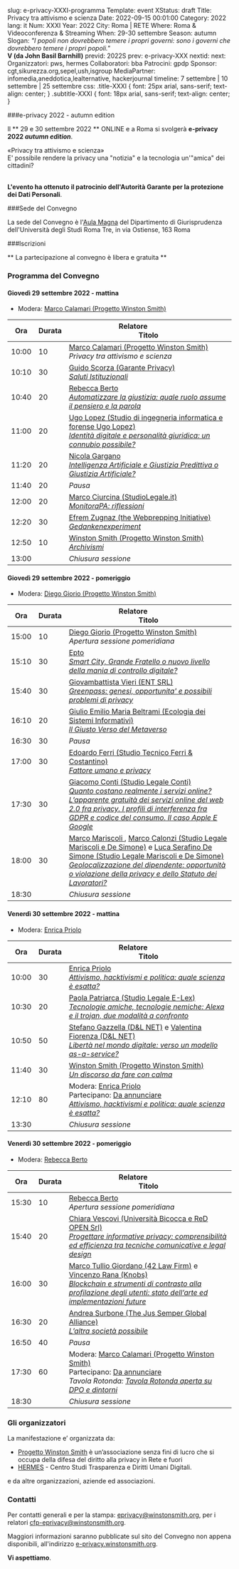 slug: e-privacy-XXXI-programma
Template: event
XStatus: draft
Title: Privacy tra attivismo e scienza
Date: 2022-09-15 00:01:00
Category: 2022
lang: it
Num: XXXI
Year: 2022
City: Roma | RETE
Where: Roma & Videoconferenza & Streaming
When: 29-30 settembre
Season: autumn
Slogan: <i>"I popoli non dovrebbero temere i propri governi: sono i governi che dovrebbero temere i propri popoli."</i><br/><b>V (da John Basil Barnhill)</b>
previd: 2022S
prev: e-privacy-XXX
nextid:
next:
Organizzatori: pws, hermes
Collaboratori: bba
Patrocini: gpdp
Sponsor: cgt,sikurezza.org,sepel,ush,isgroup
MediaPartner: infomedia,aneddotica,lealternative, hackerjournal
timeline: 7 settembre | 10 settembre | 25 settembre
css: .title-XXXI { font: 25px arial, sans-serif; text-align: center; }   .subtitle-XXXI { font: 18px arial, sans-serif; text-align: center; }


###e-privacy 2022 - autumn edition

Il ** 29 e 30 settembre 2022 ** ONLINE e a Roma si svolgerà **e-privacy 2022
_autumn edition_**.


<div class="title-XXXI">«Privacy tra attivismo e scienza»</div>
<div class="subtitle-XXXI">E' possibile rendere la privacy una "notizia" e  la tecnologia un'"amica" dei cittadini?</div>
<br/>

**L'evento ha ottenuto il patrocinio dell'Autorità Garante per la protezione dei Dati Personali**.


###Sede del Convegno

La sede del Convegno è l'<a href="/e-privacy-XXXI-come-arrivare.html">Aula Magna</a> del Dipartimento di Giurisprudenza dell'Università degli Studi Roma Tre, in via Ostiense, 163 Roma

###Iscrizioni

** La partecipazione al convegno è libera e gratuita  **


### <a name="programma"></a>Programma del Convegno


#### <a name="vep"></a>Giovedì 29  settembre 2022 - mattina

* Modera: <a href="/e-privacy-XXXI-relatori.html#calamari">Marco Calamari (Progetto Winston Smith)</a>

**Ora** | Durata | **Relatore**&nbsp;&nbsp;&nbsp;&nbsp;&nbsp;&nbsp;&nbsp;&nbsp;&nbsp;&nbsp;&nbsp;&nbsp;&nbsp;&nbsp;&nbsp;&nbsp; <br/> **Titolo**
------- | --- | ------- 
10:00|10|<span class='talk'><a href="/e-privacy-XXXI-relatori.html#calamari">Marco Calamari (Progetto Winston Smith)</a><br/><em>Privacy tra attivismo e scienza</em></span>
10:10|30|<span class='talk'><a href="/e-privacy-XXXI-relatori.html#scorza">Guido Scorza (Garante Privacy)</a><br/><em><a name='1m01'></a><a href="/e-privacy-XXXI-interventi.html#scorza">Saluti Istituzionali</a></em></span>
10:40|20|<span class='talk'><a href="/e-privacy-XXXI-relatori.html#berto">Rebecca Berto </a><br/><em><a name='1m02'></a><a href="/e-privacy-XXXI-interventi.html#berto">Automatizzare la giustizia: quale ruolo assume il pensiero e la parola</a></em></span>
11:00|20|<span class='talk'><a href="/e-privacy-XXXI-relatori.html#lopez">Ugo Lopez (Studio di ingegneria informatica e forense Ugo Lopez)</a><br/><em><a name='1m03'></a><a href="/e-privacy-XXXI-interventi.html#lopez">Identità digitale e personalità giuridica: un connubio possibile?</a></em></span>
11:20|20|<span class='talk'><a href="/e-privacy-XXXI-relatori.html#gargano">Nicola Gargano </a><br/><em><a name='1m04'></a><a href="/e-privacy-XXXI-interventi.html#gargano">Intelligenza Artificiale e Giustizia Predittiva o Giustizia Artificiale?</a></em></span>
11:40|20|<span class='talk'><em>Pausa</em></span>
12:00|20|<span class='talk'><a href="/e-privacy-XXXI-relatori.html#ciurcina">Marco Ciurcina (StudioLegale.it)</a><br/><em><a name='1m05'></a><a href="/e-privacy-XXXI-interventi.html#ciurcina">MonitoraPA: riflessioni</a></em></span>
12:20|30|<span class='talk'><a href="/e-privacy-XXXI-relatori.html#zugnaz">Efrem Zugnaz (the Webprepping Initiative)</a><br/><em><a name='1m06'></a><a href="/e-privacy-XXXI-interventi.html#zugnaz">Gedankenexperiment</a></em></span>
12:50|10|<span class='talk'><a href="/e-privacy-XXXI-relatori.html#winston">Winston Smith (Progetto Winston Smith)</a><br/><em><a name='1m07'></a><a href="/e-privacy-XXXI-interventi.html#winston1">Archivismi</a></em></span>
13:00||<span class='talk'><em>Chiusura sessione</em></span>

#### <a name="vep"></a>Giovedì 29 settembre 2022 - pomeriggio

* Modera: <a href="/e-privacy-XXXI-relatori.html#giorio">Diego Giorio (Progetto Winston Smith)</a>

**Ora** | Durata | **Relatore**&nbsp;&nbsp;&nbsp;&nbsp;&nbsp;&nbsp;&nbsp;&nbsp;&nbsp;&nbsp;&nbsp;&nbsp;&nbsp;&nbsp;&nbsp;&nbsp; <br/> **Titolo**
------- | --- | ------- 
15:00|10|<span class='talk'><a href="/e-privacy-XXXI-relatori.html#giorio">Diego Giorio (Progetto Winston Smith)</a><br/><em>Apertura sessione pomeridiana</em></span>
15:10|30|<span class='talk'><a href="/e-privacy-XXXI-relatori.html#epto"> Epto </a><br/><em><a name='1p01'></a><a href="/e-privacy-XXXI-interventi.html#epto">Smart City, Grande Fratello o nuovo livello della mania di controllo digitale?</a></em></span>
15:40|30|<span class='talk'><a href="/e-privacy-XXXI-relatori.html#vieri">Giovambattista Vieri (ENT SRL)</a><br/><em><a name='1p02'></a><a href="/e-privacy-XXXI-interventi.html#vieri">Greenpass: genesi, opportunita' e possibili problemi di privacy</a></em></span>
16:10|20|<span class='talk'><a href="/e-privacy-XXXI-relatori.html#beltrami">Giulio Emilio Maria Beltrami (Ecologia dei Sistemi Informativi)</a><br/><em><a name='1p03'></a><a href="/e-privacy-XXXI-interventi.html#beltrami">Il Giusto Verso del Metaverso</a></em></span>
16:30|30|<span class='talk'><em>Pausa</em></span>
17:00|30|<span class='talk'><a href="/e-privacy-XXXI-relatori.html#ferri">Edoardo Ferri (Studio Tecnico Ferri & Costantino)</a><br/><em><a name='1p04'></a><a href="/e-privacy-XXXI-interventi.html#ferri">Fattore umano e privacy</a></em></span>
17:30|30|<span class='talk'><a href="/e-privacy-XXXI-relatori.html#conti">Giacomo Conti (Studio Legale Conti)</a><br/><em><a name='1p05'></a><a href="/e-privacy-XXXI-interventi.html#conti">Quanto costano realmente i servizi online? L’apparente gratuità dei servizi online del web 2.0 fra privacy. I profili di interferenza fra GDPR e codice del consumo. Il caso Apple E Google</a></em></span>
18:00|30|<span class='talk'><a href="/e-privacy-XXXI-relatori.html#mariscoli">Marco Mariscoli </a>, <a href="/e-privacy-XXXI-relatori.html#calonzi">Marco Calonzi (Studio Legale Mariscoli e De Simone)</a> e <a href="/e-privacy-XXXI-relatori.html#desimone">Luca Serafino De Simone (Studio Legale Mariscoli e De Simone)</a><br/><em><a name='1p06'></a><a href="/e-privacy-XXXI-interventi.html#mariscoli">Geolocalizzazione del dipendente: opportunità o violazione della privacy e dello Statuto dei Lavoratori?</a></em></span>
18:30||<span class='talk'><em>Chiusura sessione</em></span>

#### <a name="sam"></a>Venerdì 30 settembre 2022 - mattina

* Modera: <a href="/e-privacy-XXXI-relatori.html#priolo">Enrica Priolo </a>

 **Ora** | Durata | **Relatore**&nbsp;&nbsp;&nbsp;&nbsp;&nbsp;&nbsp;&nbsp;&nbsp;&nbsp;&nbsp;&nbsp;&nbsp;&nbsp;&nbsp;&nbsp;&nbsp; <br/> **Titolo** 
------- | --- | ------- 
10:00|30|<span class='talk'><a href="/e-privacy-XXXI-relatori.html#priolo">Enrica Priolo </a><br/><em><a name='apertura'></a><a href="/e-privacy-XXXI-interventi.html#priolo">Attivismo, hacktivismi e politica: quale scienza è esatta?</a></em></span>
10:30|20|<span class='talk'><a href="/e-privacy-XXXI-relatori.html#patriarca">Paola Patriarca (Studio Legale E-Lex)</a><br/><em><a name='2m01'></a><a href="/e-privacy-XXXI-interventi.html#patriarca">Tecnologie amiche, tecnologie nemiche: Alexa e il trojan, due modalità a confronto</a></em></span>
10:50|50|<span class='talk'><a href="/e-privacy-XXXI-relatori.html#gazzella">Stefano Gazzella (D&L NET)</a> e <a href="/e-privacy-XXXI-relatori.html#fiorenza">Valentina Fiorenza (D&L NET)</a><br/><em><a name='2m02'></a><a href="/e-privacy-XXXI-interventi.html#gazzella">Libertà nel mondo digitale: verso un modello as-a-service?</a></em></span>
11:40|30|<span class='talk'><a href="/e-privacy-XXXI-relatori.html#winston">Winston Smith (Progetto Winston Smith)</a><br/><em><a name='2m04'></a><a href="/e-privacy-XXXI-interventi.html#winston2">Un discorso da fare con calma</a></em></span>
12:10|80|<span class='talk'>Modera: <a href="/e-privacy-XXXI-relatori.html#priolo">Enrica Priolo </a><br/>Partecipano: <a href="/e-privacy-XXXI-relatori.html#tba">Da annunciare </a><br/><em><a name='2m05'></a><a href="/e-privacy-XXXI-interventi.html#tavola1">Attivismo, hacktivismi e politica: quale scienza è esatta?</a></em></span>
13:30||<span class='talk'><em>Chiusura sessione</em></span>

#### <a name="sam"></a>Venerdì 30 settembre 2022 - pomeriggio

* Modera: <a href="/e-privacy-XXXI-relatori.html#berto">Rebecca Berto </a>

 **Ora** | Durata | **Relatore**&nbsp;&nbsp;&nbsp;&nbsp;&nbsp;&nbsp;&nbsp;&nbsp;&nbsp;&nbsp;&nbsp;&nbsp;&nbsp;&nbsp;&nbsp;&nbsp; <br/> **Titolo** 
------- | --- | ------- 
15:30|10|<span class='talk'><a href="/e-privacy-XXXI-relatori.html#berto">Rebecca Berto </a><br/><em>Apertura sessione pomeridiana</em></span>
15:40|20|<span class='talk'><a href="/e-privacy-XXXI-relatori.html#vescovi">Chiara Vescovi (Università Bicocca e ReD OPEN Srl)</a><br/><em><a name='2p01'></a><a href="/e-privacy-XXXI-interventi.html#vescovi">Progettare informative privacy: comprensibilità ed efficienza tra tecniche comunicative e legal design</a></em></span>
16:00|30|<span class='talk'><a href="/e-privacy-XXXI-relatori.html#giordano">Marco Tullio Giordano (42 Law Firm)</a> e <a href="/e-privacy-XXXI-relatori.html#rana">Vincenzo Rana (Knobs)</a><br/><em><a name='2p02'></a><a href="/e-privacy-XXXI-interventi.html#giordano">Blockchain e strumenti di contrasto alla profilazione degli utenti: stato dell’arte ed implementazioni future</a></em></span>
16:30|20|<span class='talk'><a href="/e-privacy-XXXI-relatori.html#surbone">Andrea Surbone (The Jus Semper Global Alliance)</a><br/><em><a name='2p03'></a><a href="/e-privacy-XXXI-interventi.html#surbone">L’altra società possibile</a></em></span>
16:50|40|<span class='talk'><em>Pausa</em></span>
17:30|60|<span class='talk'>Modera: <a href="/e-privacy-XXXI-relatori.html#calamari">Marco Calamari (Progetto Winston Smith)</a><br/>Partecipano: <a href="/e-privacy-XXXI-relatori.html#tba">Da annunciare </a><br/><em><a name='2p04'></a>Tavola Rotonda: <a href="/e-privacy-XXXI-interventi.html#tavola2">Tavola Rotonda aperta su DPO e dintorni</a></em></span>
18:30||<span class='talk'><em>Chiusura sessione</em></span>

### Gli organizzatori

La manifestazione e’ organizzata da:

 - [Progetto Winston Smith](http://pws.winstonsmith.org/) è un’associazione senza fini di lucro che si occupa della difesa del diritto alla privacy in Rete e fuori
 - [HERMES](http://logioshermes.org/) \- Centro Studi Trasparenza e Diritti Umani Digitali.

e da altre organizzazioni, aziende ed associazioni.


### Contatti

Per contatti generali e per la
stampa: [eprivacy@winstonsmith.org](mailto:eprivacy@winstonsmith.org),
per i relatori
[cfp-eprivacy@winstonsmith.org](mailto:cfp-eprivacy@winstonsmith.org).

Maggiori informazioni saranno pubblicate sul sito del Convegno non appena
disponibili, all'indirizzo [e-privacy.winstonsmith.org](http://e-privacy.winstonsmith.org).

**Vi aspettiamo**.
